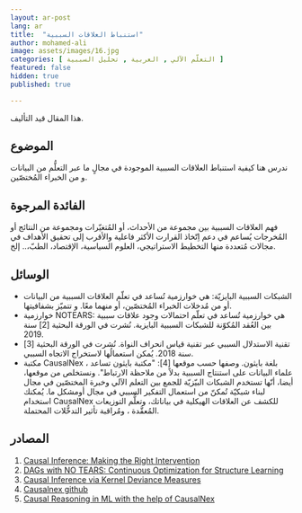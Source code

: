 ```yaml
---
layout: ar-post
lang: ar
title:  "استنباط العلاقات السببية"
author: mohamed-ali
image: assets/images/16.jpg
categories: [ التعلّم الآلي , العربية , تحليل السببية ]
featured: false
hidden: true
published: true

---
```


<div class="callout callout-warning" style="width: 80%;">
  هذا المقال قيد التأليف.
</div>

## الموضوع
ندرس هنا كيفية استنباط العلاقات السببية الموجودة في مجالٍ ما عبر التعلُّم من البيانات و من الخبراء المُختصّين.

## الفائدة المرجوة
فهم العلاقات السببية بين مجموعة من الأحداث، أو المُتغيّرات ومجموعة من النتائج أو المُخرجات يُساعم في دعم اِتّخاذ القرارت الأكثر فاعلية والأقرب إلى تحقيق الأهداف في مجالات مُتعددة منها التخطيط الاستراتيجي، العلوم السياسية، الإقتصاد، الطبّ،.. إلخ.

## الوسائل
* الشبكات السببية البايزيّة: هي خوارزمية تُساعد في تعلّم العلاقات السببية من البيانات أو من مُدخلات الخبراء المُختصّين، أو منهما معًا. و تتميّز بشفافيتها.
* خوارزمية NOTEARS: هي خوارزمية تُساعد في تعلّم احتمالات وجود علاقات سببية بين العُقد المُكوّنة  للشبكات السببية البايزية. نُشرت في الورقة البحثية [2] سنة 2019.
* تقنية الاستدلال السببي عبر تقنية قياس انحراف النواة. نُشرت في الورقة البحثية [3] سنة 2018. يُمكن استعمالُها لاستخراج الاتجاه السببي.
* مكتبة CausalNex ، بلغة بايثون. وصفها حسب موقعها [4]: "مكتبة بايثون تساعد علماء البيانات على استنتاج السببية بدلاً من ملاحظة الارتباط". ونستخلص من موقعها، أيضا، أنّها تستخدم الشبكات البيّزيّة للجمع بين التعلم الآلي وخبرة المختصّين في مجال لبناء شبكيّة تُمكنّ من استعمال التفكير السببي في مجال أومشكل ما. يُمكنك استخدام CausalNex للكشف عن العلاقات الهيكلية في بياناتك، وتعلُّم التوزيعات المُعقَّدة ، ومُراقبة تأثير التدخُّلات المحتملة. 

## المصادر
1. [Causal Inference: Making the Right Intervention](https://www.youtube.com/watch?v=O5-vbOWQhLo)
2. [DAGs with NO TEARS: Continuous Optimization for Structure Learning](https://arxiv.org/abs/1803.01422)
3. [Causal Inference via Kernel Deviance Measures](https://arxiv.org/abs/1804.04622)
4. [Causalnex github](https://github.com/quantumblacklabs/causalnex)
5. [Causal Reasoning in ML with the help of CausalNex](https://www.youtube.com/watch?v=tOZ_3uSGfGw)

